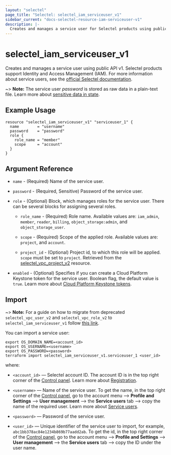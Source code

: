 ```yaml
---
layout: "selectel"
page_title: "Selectel: selectel_iam_serviceuser_v1"
sidebar_current: "docs-selectel-resource-iam-serviceuser-v1"
description: |-
  Creates and manages a service user for Selectel products using public API v1.
---
```


# selectel\_iam\_serviceuser\_v1

Creates and manages a service user using public API v1. Selectel products support Identity and Access Management (IAM). For more information about service users, see the [official Selectel documentation](https://docs.selectel.ru/control-panel-actions/users-and-roles/user-types-and-roles/).

~> **Note:** The service user _password_ is stored as raw data in a plain-text file. Learn more about [sensitive data in
state](https://developer.hashicorp.com/terraform/language/state/sensitive-data).

## Example Usage

```hcl
resource "selectel_iam_serviceuser_v1" "serviceuser_1" {
  name        = "username"
  password    = "password"
  role {
    role_name = "member"
    scope     = "account"
  }
}
```

## Argument Reference

* `name` - (Required) Name of the service user.

* `password` - (Required, Sensitive) Password of the service user.

* `role` - (Optional) Block, which manages roles for the service user. There can be several blocks for assigning several roles.

    * `role_name` - (Required) Role name. Available values are: `iam_admin`, `member`, `reader`, `billing`, `object_storage:admin`, and `object_storage_user`.

    * `scope` - (Required) Scope of the applied role. Available values are: `project`, and `account`.

    * `project_id` - (Optional) Project id, to which this role will be applied. `scope` must be set to `project`. Retrieved from the [selectel_vpc_project_v2](https://registry.terraform.io/providers/selectel/selectel/latest/docs/resources/vpc_project_v2) resource.

* `enabled` - (Optional) Specifies if you can create a Cloud Platform Keystone token for the service user. Boolean flag, the default value is `true`. Learn more about [Cloud Platform Keystone tokens](https://developers.selectel.ru/docs/control-panel/authorization/#токен-для-облачной-платформы-selectel).


## Import

~> **Note:** For a guide on how to migrate from deprecated `selectel_vpc_user_v2` and `selectel_vpc_role_v2` to `selectel_iam_serviceuser_v1` follow [this link](https://registry.terraform.io/providers/selectel/selectel/latest/docs/guides/migrating_to_iam_serviceuser).

You can import a service user:

```shell
export OS_DOMAIN_NAME=<account_id>
export OS_USERNAME=<username>
export OS_PASSWORD=<password>
terraform import selectel_iam_serviceuser_v1.serviceuser_1 <user_id>
```

where:

* `<account_id>` — Selectel account ID. The account ID is in the top right corner of the [Control panel](https://my.selectel.ru/). Learn more about [Registration](https://docs.selectel.ru/control-panel-actions/account/registration/).

* `<username>` — Name of the service user. To get the name, in the top right corner of the [Control panel](https://my.selectel.ru/profile/users_management/users?type=service), go to the account menu ⟶ **Profile and Settings** ⟶ **User management** ⟶ the **Service users** tab ⟶ copy the name of the required user. Learn more about [Service users](https://docs.selectel.ru/control-panel-actions/users-and-roles/user-types-and-roles/).

* `<password>` — Password of the service user.

* `<user_id>` — Unique identifier of the service user to import, for example, `abc1bb378ac84e1234b869b77aadd2ab`. To get the id, in the top right corner of the [Control panel](https://my.selectel.ru/), go to the account menu ⟶ **Profile and Settings** ⟶ **User management** ⟶ the **Service users** tab ⟶ copy the ID under the user name.